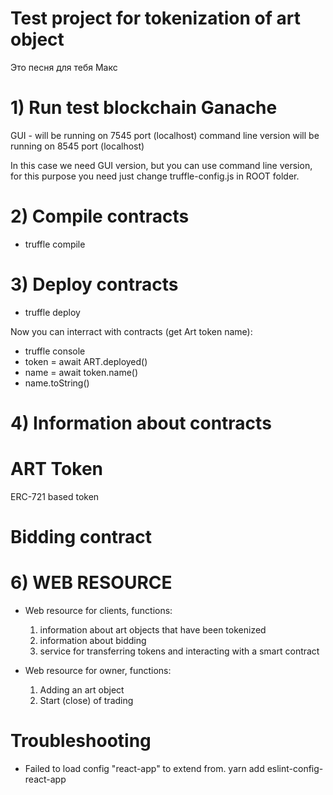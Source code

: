 # Test project for tokenization of art object
Это песня для тебя Макс
# 1) Run test blockchain Ganache
GUI - will be running on 7545 port (localhost)
command line version will be running on 8545 port (localhost)

In this case we need GUI version, but you can use command line version, for this purpose you need just change truffle-config.js in ROOT folder.

# 2) Compile contracts

- truffle compile

# 3) Deploy contracts

- truffle deploy

Now you can interract with contracts (get Art token name):
- truffle console
- token = await ART.deployed()
- name = await token.name()
- name.toString()


# 4) Information about contracts

# ART Token
ERC-721 based token

# Bidding contract





# 6) WEB RESOURCE
- Web resource for clients, functions: 
    1. information about art objects that have been tokenized 
    2. information about bidding
    3. service for transferring tokens and interacting with a smart contract

- Web resource for owner, functions:
    1. Adding an art object
    2. Start (close) of trading


# Troubleshooting
- Failed to load config "react-app" to extend from.
  yarn add eslint-config-react-app
